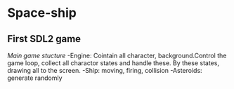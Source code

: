 # Space-ship
## First SDL2 game
*Main game stucture*
-Engine: Cointain all character, background.Control the game loop, collect all charactor states and handle these.
By these states, drawing all to the screen.
-Ship: moving, firing, collision
-Asteroids: generate randomly
